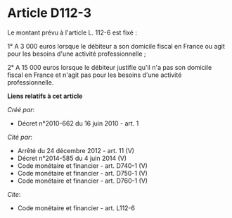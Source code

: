 # Article D112-3

Le montant prévu à l'article L. 112-6 est fixé : 

1° A 3 000 euros lorsque le débiteur a son domicile fiscal en France ou agit pour les besoins d'une activité
professionnelle ; 

2° A 15 000 euros lorsque le débiteur justifie qu'il n'a pas son domicile fiscal en France et n'agit pas pour les besoins
d'une activité professionnelle.

**Liens relatifs à cet article**

_Créé par_:

  - Décret n°2010-662 du 16 juin 2010 - art. 1

_Cité par_:

  - Arrêté du 24 décembre 2012 - art. 11 (V)
  - Décret n°2014-585 du 4 juin 2014 (V)
  - Code monétaire et financier - art. D740-1 (V)
  - Code monétaire et financier - art. D750-1 (V)
  - Code monétaire et financier - art. D760-1 (V)

_Cite_:

  - Code monétaire et financier - art. L112-6
